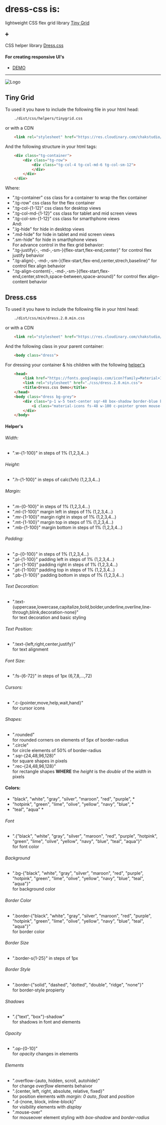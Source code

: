 # dress-css is:
lightweight CSS flex grid library [Tiny Grid](#tiny-grid)
#### ➕ 
CSS helper library [Dress.css](#dresscss)
#### For creating responsive UI's
- [DEMO](https://eladolo.github.io/dress-css/demo/index.html)
  
----------
![Logo](https://raw.githubusercontent.com/eladolo/dress-css/master/demo/logo.png)
## Tiny Grid
To used it you have to include the following file in your html head:
```bash
    ./dist/css/helpers/tinygrid.css
```
or with a CDN
```html
    <link rel="stylesheet" href="https://res.cloudinary.com/chakstudio/raw/upload/v1640448879/tinygrid-min_bpguow.css">
```
And the following structure in your html tags:
```html
    <div class="tg-container">
        <div class="tg-row">
            <div class="tg-col-4 tg-col-md-6 tg-col-sm-12">                
            </div>
        </div>
    </div>
```
Where:
- ".tg-container" css class for a container to wrap the flex container
- ".tg-row" css class for the flex container
- ".tg-col-{1-12}" css class for desktop views
- ".tg-col-md-{1-12}" css class for tablet and mid screen views
- ".tg-col-sm-{1-12}" css class for smarthphone views  
And:
- ".lg-hide" for hide in desktop views
- ".md-hide" for hide in tablet and mid screen views
- ".sm-hide" for hide in smarthphone views  
For advance control in the flex grid behavior:
- ".tg-justify{-, -md-,-sm-}{flex-start,flex-end,center}" for control flex justify behavior
- ".tg-align{-, -md-,-sm-}{flex-start,flex-end,center,strech,baseline}" for control flex align behavior
- ".tg-align-content{-, -md-,-sm-}{flex-start,flex-end,center,strech,space-between,space-around}" for control flex align-content behavior
## Dress.css
To used it you have to include the following file in your html head:
```bash
    ./dist/css/min/dress.2.0.min.css
```
or with a CDN
```html
    <link rel="stylesheet" href="https://res.cloudinary.com/chakstudio/raw/upload/v1640449291/dress-min_y0gbrt.css">
```
And the following class in your parent container:
```html
    <body class="dress">
```
For dressing your container & his children with the following [helper's](#helpers)
```html
    <head>
        <link href="https://fonts.googleapis.com/icon?family=Material+Icons" rel="stylesheet">
        <link rel="stylesheet" href="./css/dress.2.0.min.css">
        <title>Dress.css Demo</title>
    </head>
    <body class="dress bg-grey">
        <div class="p-1 w-5 text-center sqr-48 box-shadow border-blue border-solid border-s4 md-hide">
            <i class="material-icons fs-48 w-100 c-pointer green mouse-over">check</i>
        </div>
    </body>
```
#### Helper's
###### Width:
- ".w-{1-100}" in steps of 1% (1,2,3,4...)  
###### Height:
- ".h-{1-100}" in steps of calc(1vh) (1,2,3,4...)  
###### Margin:
- ".m-{0-100}" in steps of 1% (1,2,3,4...)  
- ".ml-{1-100}" margin left in steps of 1% (1,2,3,4...)  
- ".mr-{1-100}" margin right in steps of 1% (1,2,3,4...)  
- ".mt-{1-100}" margin top in steps of 1% (1,2,3,4...)  
- ".mb-{1-100}" margin bottom in steps of 1% (1,2,3,4...)    
###### Padding:
- ".p-{0-100}" in steps of 1% (1,2,3,4...)  
- ".pl-{1-100}" padding left in steps of 1% (1,2,3,4...)  
- ".pr-{1-100}" padding right in steps of 1% (1,2,3,4...)  
- ".pt-{1-100}" padding top in steps of 1% (1,2,3,4...)  
- ".pb-{1-100}" padding bottom in steps of 1% (1,2,3,4...)    
###### Text Decoration:
- ".text-{uppercase,lowercase,capitalize,bold,bolder,underline,overline,line-through,blink,decoration-none}"  
for text decoration and basic styling  
###### Text Position:
- ".text-{left,right,center,justify}"  
for text alignment  
###### Font Size:
- ".fs-{6-72}" in steps of 1px (6,7,8,...,72)  
###### Cursors:
- ".c-{pointer,move,help,wait,hand}"  
for cursor icons  
###### Shapes:
- ".rounded"  
for rounded corners on elements of 5px of border-radius
- ".circle"  
for circle elements of 50% of border-radius
- ".sqr-{24,48,96,128}"  
for square shapes in pixels
- ".rec-{24,48,96,128}"  
for rectangle shapes **WHERE** the *height* is the _double_ of the *width* in pixels  
#### Colors:
* "black", "white", "gray", "silver", "maroon", "red", "purple", *  
* "hotpink", "green", "lime", "olive", "yellow", "navy", "blue", *  
* "teal", "aqua" *  
###### Font
- ".{"black", "white", "gray", "silver", "maroon", "red", "purple", "hotpink", "green", "lime", "olive", "yellow", "navy", "blue", "teal", "aqua"}"  
for font color  
###### Background
- ".bg-{"black", "white", "gray", "silver", "maroon", "red", "purple", "hotpink", "green", "lime", "olive", "yellow", "navy", "blue", "teal", "aqua"}"  
for background color  
###### Border Color
- ".border-{"black", "white", "gray", "silver", "maroon", "red", "purple", "hotpink", "green", "lime", "olive", "yellow", "navy", "blue", "teal", "aqua"}"  
for border color  
###### Border Size
- ".border-s{1-25}" in steps of 1px  
###### Border Style
- ".border-{"solid", "dashed", "dotted", "double", "ridge", "none"}"  
for border-style propierty  
###### Shadows
- ".{"text", "box"}-shadow"  
for shadows in font and elements  
###### Opacity
- ".op-{0-10}"  
for _opacity_ changes in elements  
###### Elements
- ".overflow-{auto, hidden, scroll, autohide}"  
for change _overflow_ elements behaivor
- ".{center, left, right, absolute, relative, fixed}"  
for position elements with _margin: 0 auto_, _float_ and _position_
- ".d-{none, block, inline-block}"  
for visibility elements with _display_
- ".mouse-over"  
for mouseover element styling with _box-shadow_ and _border-radius_  